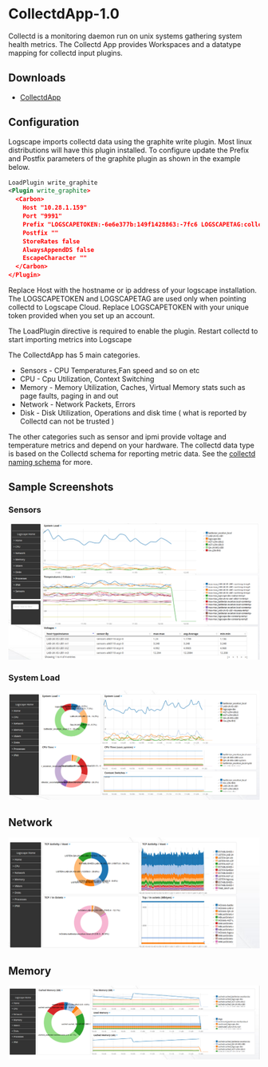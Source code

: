 # CollectdApp-1.0 

Collectd is a monitoring daemon run on unix systems gathering system health metrics. The Collectd App provides Workspaces and a datatype mapping for collectd input plugins. 

## Downloads 

 * [CollectdApp](https://github.com/logscape/CollectdApp/raw/master/dist/CollectdApp-0.5.zip)


## Configuration

Logscape imports collectd data using the graphite write plugin. Most linux distributions will have this plugin installed. To configure update the Prefix and Postfix parameters of the graphite plugin as shown in the example below.


```xml
LoadPlugin write_graphite
<Plugin write_graphite>
  <Carbon>
    Host "10.28.1.159"
    Port "9991"
    Prefix "LOGSCAPETOKEN:-6e6e377b:149f1428863:-7fc6 LOGSCAPETAG:collectd type:collectd "
    Postfix ""
    StoreRates false
    AlwaysAppendDS false
    EscapeCharacter ""
  </Carbon>
</Plugin>
```

Replace Host with the hostname or ip address of your logscape installation. The LOGSCAPETOKEN and LOGSCAPETAG are used only when pointing collectd to Logscape Cloud. Replace LOGSCAPETOKEN with your unique token provided when you set up an account.


The LoadPlugin directive is required to enable the plugin. Restart collectd to start importing metrics into Logscape

The CollectdApp has 5 main categories.

 * Sensors - CPU Temperatures,Fan speed and so on  etc 
 * CPU - Cpu Utilization, Context Switching 
 * Memory - Memory Utilization, Caches, Virtual Memory stats such as page faults, paging in and out 
 * Network - Network Packets, Errors 
 * Disk - Disk Utilization, Operations and disk time ( what is reported by Collectd can not be trusted ) 

The other categories such as sensor and ipmi provide voltage and temperature metrics and depend on your hardware. The collectd data type is based on the Collectd schema for reporting metric data. See the [collectd naming schema](https://collectd.org/wiki/index.php/Naming_schema) for more. 

## Sample Screenshots


### Sensors

![](doc/images/collectd_sensors.png) 

### System Load 

![](doc/images/collectd_load.png) 

## Network 
![](doc/images/collectd_network.png)

## Memory 

![](doc/images/collectd_memory.png)

### 

